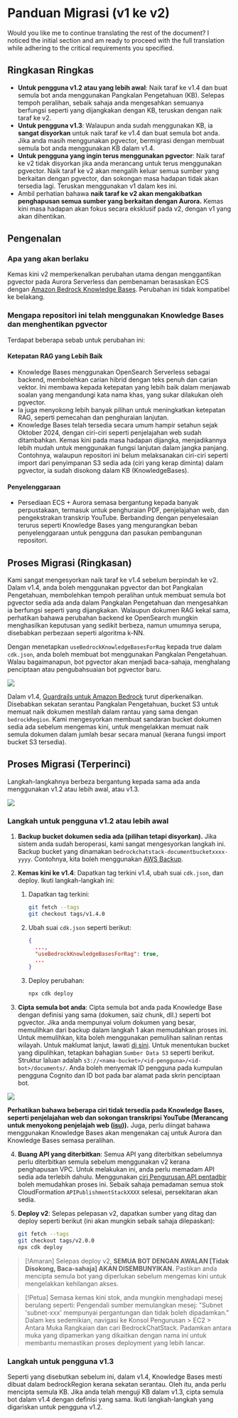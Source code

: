 # Panduan Migrasi (v1 ke v2)

Would you like me to continue translating the rest of the document? I noticed the initial section and am ready to proceed with the full translation while adhering to the critical requirements you specified.

## Ringkasan Ringkas

- **Untuk pengguna v1.2 atau yang lebih awal**: Naik taraf ke v1.4 dan buat semula bot anda menggunakan Pangkalan Pengetahuan (KB). Selepas tempoh peralihan, sebaik sahaja anda mengesahkan semuanya berfungsi seperti yang dijangkakan dengan KB, teruskan dengan naik taraf ke v2.
- **Untuk pengguna v1.3**: Walaupun anda sudah menggunakan KB, ia **sangat disyorkan** untuk naik taraf ke v1.4 dan buat semula bot anda. Jika anda masih menggunakan pgvector, bermigrasi dengan membuat semula bot anda menggunakan KB dalam v1.4.
- **Untuk pengguna yang ingin terus menggunakan pgvector**: Naik taraf ke v2 tidak disyorkan jika anda merancang untuk terus menggunakan pgvector. Naik taraf ke v2 akan mengalih keluar semua sumber yang berkaitan dengan pgvector, dan sokongan masa hadapan tidak akan tersedia lagi. Teruskan menggunakan v1 dalam kes ini.
- Ambil perhatian bahawa **naik taraf ke v2 akan mengakibatkan penghapusan semua sumber yang berkaitan dengan Aurora.** Kemas kini masa hadapan akan fokus secara eksklusif pada v2, dengan v1 yang akan dihentikan.

## Pengenalan

### Apa yang akan berlaku

Kemas kini v2 memperkenalkan perubahan utama dengan menggantikan pgvector pada Aurora Serverless dan pembenaman berasaskan ECS dengan [Amazon Bedrock Knowledge Bases](https://docs.aws.amazon.com/bedrock/latest/userguide/knowledge-base.html). Perubahan ini tidak kompatibel ke belakang.

### Mengapa repositori ini telah menggunakan Knowledge Bases dan menghentikan pgvector

Terdapat beberapa sebab untuk perubahan ini:

#### Ketepatan RAG yang Lebih Baik

- Knowledge Bases menggunakan OpenSearch Serverless sebagai backend, membolehkan carian hibrid dengan teks penuh dan carian vektor. Ini membawa kepada ketepatan yang lebih baik dalam menjawab soalan yang mengandungi kata nama khas, yang sukar dilakukan oleh pgvector.
- Ia juga menyokong lebih banyak pilihan untuk meningkatkan ketepatan RAG, seperti pemecahan dan penghuraian lanjutan.
- Knowledge Bases telah tersedia secara umum hampir setahun sejak Oktober 2024, dengan ciri-ciri seperti penjelajahan web sudah ditambahkan. Kemas kini pada masa hadapan dijangka, menjadikannya lebih mudah untuk menggunakan fungsi lanjutan dalam jangka panjang. Contohnya, walaupun repositori ini belum melaksanakan ciri-ciri seperti import dari penyimpanan S3 sedia ada (ciri yang kerap diminta) dalam pgvector, ia sudah disokong dalam KB (KnowledgeBases).

#### Penyelenggaraan

- Persediaan ECS + Aurora semasa bergantung kepada banyak perpustakaan, termasuk untuk penghuraian PDF, penjelajahan web, dan pengekstrakan transkrip YouTube. Berbanding dengan penyelesaian terurus seperti Knowledge Bases yang mengurangkan beban penyelenggaraan untuk pengguna dan pasukan pembangunan repositori.

## Proses Migrasi (Ringkasan)

Kami sangat mengesyorkan naik taraf ke v1.4 sebelum berpindah ke v2. Dalam v1.4, anda boleh menggunakan pgvector dan bot Pangkalan Pengetahuan, membolehkan tempoh peralihan untuk membuat semula bot pgvector sedia ada anda dalam Pangkalan Pengetahuan dan mengesahkan ia berfungsi seperti yang dijangkakan. Walaupun dokumen RAG kekal sama, perhatikan bahawa perubahan backend ke OpenSearch mungkin menghasilkan keputusan yang sedikit berbeza, namun umumnya serupa, disebabkan perbezaan seperti algoritma k-NN.

Dengan menetapkan `useBedrockKnowledgeBasesForRag` kepada true dalam `cdk.json`, anda boleh membuat bot menggunakan Pangkalan Pengetahuan. Walau bagaimanapun, bot pgvector akan menjadi baca-sahaja, menghalang penciptaan atau pengubahsuaian bot pgvector baru.

![](../imgs/v1_to_v2_readonly_bot.png)

Dalam v1.4, [Guardrails untuk Amazon Bedrock](https://aws.amazon.com/jp/bedrock/guardrails/) turut diperkenalkan. Disebabkan sekatan serantau Pangkalan Pengetahuan, bucket S3 untuk memuat naik dokumen mestilah dalam rantau yang sama dengan `bedrockRegion`. Kami mengesyorkan membuat sandaran bucket dokumen sedia ada sebelum mengemas kini, untuk mengelakkan memuat naik semula dokumen dalam jumlah besar secara manual (kerana fungsi import bucket S3 tersedia).

## Proses Migrasi (Terperinci)

Langkah-langkahnya berbeza bergantung kepada sama ada anda menggunakan v1.2 atau lebih awal, atau v1.3.

![](../imgs/v1_to_v2_arch.png)

### Langkah untuk pengguna v1.2 atau lebih awal

1. **Backup bucket dokumen sedia ada (pilihan tetapi disyorkan).** Jika sistem anda sudah beroperasi, kami sangat mengesyorkan langkah ini. Backup bucket yang dinamakan `bedrockchatstack-documentbucketxxxx-yyyy`. Contohnya, kita boleh menggunakan [AWS Backup](https://docs.aws.amazon.com/aws-backup/latest/devguide/s3-backups.html).

2. **Kemas kini ke v1.4**: Dapatkan tag terkini v1.4, ubah suai `cdk.json`, dan deploy. Ikuti langkah-langkah ini:

   1. Dapatkan tag terkini:
      ```bash
      git fetch --tags
      git checkout tags/v1.4.0
      ```
   2. Ubah suai `cdk.json` seperti berikut:
      ```json
      {
        ...,
        "useBedrockKnowledgeBasesForRag": true,
        ...
      }
      ```
   3. Deploy perubahan:
      ```bash
      npx cdk deploy
      ```

3. **Cipta semula bot anda**: Cipta semula bot anda pada Knowledge Base dengan definisi yang sama (dokumen, saiz chunk, dll.) seperti bot pgvector. Jika anda mempunyai volum dokumen yang besar, memulihkan dari backup dalam langkah 1 akan memudahkan proses ini. Untuk memulihkan, kita boleh menggunakan pemulihan salinan rentas wilayah. Untuk maklumat lanjut, lawati [di sini](https://docs.aws.amazon.com/aws-backup/latest/devguide/restoring-s3.html). Untuk menentukan bucket yang dipulihkan, tetapkan bahagian `Sumber Data S3` seperti berikut. Struktur laluan adalah `s3://<nama-bucket>/<id-pengguna>/<id-bot>/documents/`. Anda boleh menyemak ID pengguna pada kumpulan pengguna Cognito dan ID bot pada bar alamat pada skrin penciptaan bot.

![](../imgs/v1_to_v2_KB_s3_source.png)

**Perhatikan bahawa beberapa ciri tidak tersedia pada Knowledge Bases, seperti penjelajahan web dan sokongan transkripsi YouTube (Merancang untuk menyokong penjelajah web ([isu](https://github.com/aws-samples/bedrock-chat/issues/557))).** Juga, perlu diingat bahawa menggunakan Knowledge Bases akan mengenakan caj untuk Aurora dan Knowledge Bases semasa peralihan.

4. **Buang API yang diterbitkan**: Semua API yang diterbitkan sebelumnya perlu diterbitkan semula sebelum menggunakan v2 kerana penghapusan VPC. Untuk melakukan ini, anda perlu memadam API sedia ada terlebih dahulu. Menggunakan [ciri Pengurusan API pentadbir](../ADMINISTRATOR_ms-MY.md) boleh memudahkan proses ini. Sebaik sahaja pemadaman semua stok CloudFormation `APIPublishmentStackXXXX` selesai, persekitaran akan sedia.

5. **Deploy v2**: Selepas pelepasan v2, dapatkan sumber yang ditag dan deploy seperti berikut (ini akan mungkin sebaik sahaja dilepaskan):
   ```bash
   git fetch --tags
   git checkout tags/v2.0.0
   npx cdk deploy
   ```

> [!Amaran]
> Selepas deploy v2, **SEMUA BOT DENGAN AWALAN [Tidak Disokong, Baca-sahaja] AKAN DISEMBUNYIKAN.** Pastikan anda mencipta semula bot yang diperlukan sebelum mengemas kini untuk mengelakkan kehilangan akses.

> [!Petua]
> Semasa kemas kini stok, anda mungkin menghadapi mesej berulang seperti: Pengendali sumber memulangkan mesej: "Subnet 'subnet-xxx' mempunyai pergantungan dan tidak boleh dipadamkan." Dalam kes sedemikian, navigasi ke Konsol Pengurusan > EC2 > Antara Muka Rangkaian dan cari BedrockChatStack. Padamkan antara muka yang dipamerkan yang dikaitkan dengan nama ini untuk membantu memastikan proses deployment yang lebih lancar.

### Langkah untuk pengguna v1.3

Seperti yang disebutkan sebelum ini, dalam v1.4, Knowledge Bases mesti dibuat dalam bedrockRegion kerana sekatan serantau. Oleh itu, anda perlu mencipta semula KB. Jika anda telah menguji KB dalam v1.3, cipta semula bot dalam v1.4 dengan definisi yang sama. Ikuti langkah-langkah yang digariskan untuk pengguna v1.2.